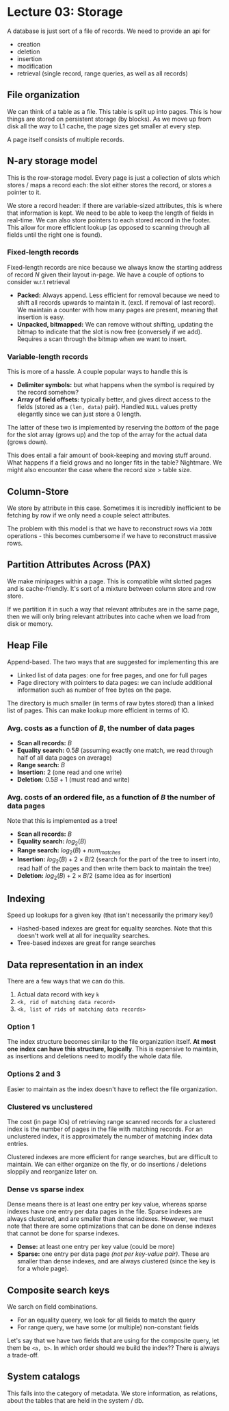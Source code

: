 # Lecture 03: Storage

A database is just sort of a file of records. We need to provide an api for

- creation
- deletion
- insertion
- modification
- retrieval (single record, range queries, as well as all records)

## File organization

We can think of a table as a file. This table is split up into pages. This is
how things are stored on persistent storage (by blocks). As we move up from 
disk all the way to L1 cache, the page sizes get smaller at every step.

A page itself consists of multiple records.

## N-ary storage model

This is the row-storage model. Every page is just a collection of slots which
stores / maps a record each: the slot either stores the record, or stores a 
pointer to it.

We store a record header: if there are variable-sized attributes, this is where
that information is kept. We need to be able to keep the length of fields in
real-time. We can also store pointers to each stored record in the footer. This
allow for more efficient lookup (as opposed to scanning through all fields
until the right one is found).

### Fixed-length records

Fixed-length records are nice because we always know the starting address of
record $N$ given their layout in-page. We have a couple of options to consider
w.r.t retrieval

- **Packed:** Always append. Less efficient for removal because we need to shift
all records upwards to maintain it. (excl. if removal of last record). We 
maintain a counter with how many pages are present, meaning that insertion is
easy.
- **Unpacked, bitmapped:** We can remove without shifting, updating the bitmap 
to indicate that the slot is now free (conversely if we add). Requires a scan
through the bitmap when we want to insert.

### Variable-length records

This is more of a hassle. A couple popular ways to handle this is

- **Delimiter symbols:** but what happens when the symbol is required by the
record somehow?
- **Array of field offsets:** typically better, and gives direct access to the
fields (stored as a `(len, data)` pair). Handled `NULL` values pretty elegantly
since we can just store a 0 length.

The latter of these two is implemented by reserving the *bottom* of the page 
for the slot array (grows up) and the top of the array for the actual data
(grows down). 

This does entail a fair amount of book-keeping and moving stuff around. What
happens if a field grows and no longer fits in the table? Nightmare. We might
also encounter the case where the record size > table size.

## Column-Store

We store by attribute in this case. Sometimes it is incredibly inefficient to
be fetching by row if we only need a couple select attributes.

The problem with this model is that we have to reconstruct rows via `JOIN` 
operations - this becomes cumbersome if we have to reconstruct massive rows.

## Partition Attributes Across (PAX)

We make minipages within a page. This is compatible wiht slotted pages and is
cache-friendly. It's sort of a mixture between column store and row store.

If we partition it in such a way that relevant attributes are in the same page,
then we will only bring relevant attributes into cache when we load from disk
or memory.

## Heap File

Append-based. The two ways that are suggested for implementing this are 

- Linked list of data pages: one for free pages, and one for full pages
- Page directory with pointers to data pages: we can include additional 
information such as number of free bytes on the page.

The directory is much smaller (in terms of raw bytes stored) than a linked list
of pages. This can make lookup more efficient in terms of IO.

### Avg. costs as a function of $B$, the number of data pages

- **Scan all records:** $B$
- **Equality search:** $0.5B$ (assuming exactly one match, we read through half 
of all data pages on average)
- **Range search:** $B$
- **Insertion:** $2$ (one read and one write)
- **Deletion:** $0.5B + 1$ (must read and write)

### Avg. costs of an ordered file, as a function of $B$ the number of data pages

Note that this is implemented as a tree!

- **Scan all records:** $B$
- **Equality search:** $log_2(B)$ 
- **Range search:** $log_2(B) + num_{matches}$
- **Insertion:** $log_2(B) + 2 \times B/2$ (search for the part of the tree to
insert into, read half of the pages and then write them back to maintain the 
tree)
- **Deletion:** $log_2(B) + 2 \times B/2$ (same idea as for insertion)

## Indexing

Speed up lookups for a given key (that isn't necessarily the primary key!)

- Hashed-based indexes are great for equality searches. Note that this doesn't
work well at all for inequality searches.
- Tree-based indexes are great for range searches

## Data representation in an index

There are a few ways that we can do this.

1. Actual data record with key `k`
2. `<k, rid of matching data record>`
3. `<k, list of rids of matching data records>`

### Option 1

The index structure becomes similar to the file organization itself. **At most
one index can have this structure, logically**. This is expensive to maintain,
as insertions and deletions need to modify the whole data file.

### Options 2 and 3

Easier to maintain as the index doesn't have to reflect the file organization.

### Clustered vs unclustered

The cost (in page IOs) of retrieving range scanned records for a clustered 
index is the number of pages in the file with matching records. For an 
unclustered index, it is approximately the number of matching index data 
entries.

Clustered indexes are more efficient for range searches, but are difficult to 
maintain. We can either organize on the fly, or do insertions / deletions
sloppily and reorganize later on.

### Dense vs sparse index

Dense means there is at least one entry per key value, whereas sparse indexes
have one entry per data pages in the file. Sparse indexes are always clustered,
and are smaller than dense indexes. However, we must note that there are some
optimizations that can be done on dense indexes that cannot be done for sparse
indexes.

- **Dense:** at least one entry per key value (could be more)
- **Sparse:** one entry per data page *(not per key-value pair)*. These are
smaller than dense indexes, and are always clustered (since the key is for a 
whole page).

## Composite search keys

We sarch on field combinations. 
- For an equality queery, we look for all fields to match the query
- For range query, we have some (or multiple) non-constant fields

Let's say that we have two fields that are using for the composite query, let
them be `<a, b>`. In which order should we build the index?? There is always
a trade-off.

## System catalogs

This falls into the category of metadata. We store information, as relations,
about the tables that are held in the system / db. 

